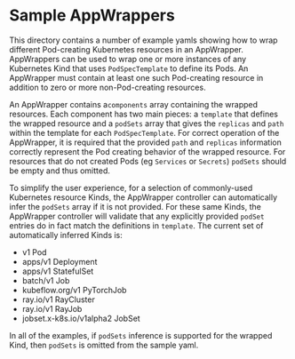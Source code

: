# Sample AppWrappers

This directory contains a number of example yamls showing how to wrap
different Pod-creating Kubernetes resources in an AppWrapper.
AppWrappers can be used to wrap one or more instances of
any Kubernetes Kind that uses `PodSpecTemplate` to define its Pods.
An AppWrapper must contain at least one such Pod-creating resource in addition
to zero or more non-Pod-creating resources.

An AppWrapper contains a`components` array containing the wrapped resources.
Each component has two main pieces: a `template` that defines the wrapped resource
and a `podSets` array that gives the `replicas` and `path` within the template
for each `PodSpecTemplate`.   For correct operation of the AppWrapper, it is
required that the provided `path` and `replicas` information correctly represent
the Pod creating behavior of the wrapped resource.  For resources that do not
created Pods (eg `Services` or `Secrets`) `podSets` should be empty and thus omitted.

To simplify the user experience, for a selection of commonly-used Kubernetes
resource Kinds, the AppWrapper controller can automatically infer the `podSets`
array if it is not provided. For these same Kinds, the AppWrapper controller
will validate that any explicitly provided `podSet` entries do in fact match the
definitions in `template`.
The current set of automatically inferred Kinds is:
   + v1 Pod
   + apps/v1 Deployment
   + apps/v1 StatefulSet
   + batch/v1 Job
   + kubeflow.org/v1 PyTorchJob
   + ray.io/v1 RayCluster
   + ray.io/v1 RayJob
   + jobset.x-k8s.io/v1alpha2 JobSet

In all of the examples, if `podSets` inference is supported for the wrapped Kind,
then `podSets` is omitted from the sample yaml.
